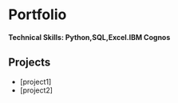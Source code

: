 # Portfolio
#### Technical Skills: Python,SQL,Excel.IBM Cognos

## Projects
- [project1]
- [project2] 
